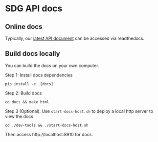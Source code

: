 # SDG API docs

## Online docs

Typically, our [latest API document](https://synthetic-data-generator.readthedocs.io/en/latest/) can be accessed via readthedocs.

## Build docs locally

You can build the docs on your own computer.

Step 1: Install docs dependencies

```
pip install -e .[docs]
```

Step 2: Build docs

```
cd docs && make html
```

Step 3 (Optional): Use `start-docs-host.sh` to deploy a local http server to view the docs

```
cd ./dev-tools && ./start-docs-host.sh
```

Then access http://localhost:8910 for docs.
